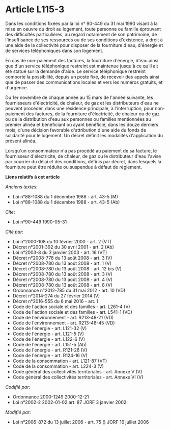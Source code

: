 # Article L115-3

Dans les conditions fixées par la loi n° 90-449 du 31 mai 1990 visant à la mise en oeuvre du droit au logement, toute
personne ou famille éprouvant des difficultés particulières, au regard notamment de son patrimoine, de l'insuffisance de ses
ressources ou de ses conditions d'existence, a droit à une aide de la collectivité pour disposer de la fourniture d'eau,
d'énergie et de services téléphoniques dans son logement.

En cas de non-paiement des factures, la fourniture d'énergie, d'eau ainsi que d'un service téléphonique restreint est
maintenue jusqu'à ce qu'il ait été statué sur la demande d'aide. Le service téléphonique restreint comporte la possibilité,
depuis un poste fixe, de recevoir des appels ainsi que de passer des communications locales et vers les numéros gratuits, et
d'urgence.

Du 1er novembre de chaque année au 15 mars de l'année suivante, les fournisseurs d'électricité, de chaleur, de gaz et les
distributeurs d'eau ne peuvent procéder, dans une résidence principale, à l'interruption, pour non-paiement des factures, de
la fourniture d'électricité, de chaleur ou de gaz ou de la distribution d'eau aux personnes ou familles mentionnées au
premier alinéa et bénéficiant ou ayant bénéficié, dans les douze derniers mois, d'une décision favorable d'attribution d'une
aide du fonds de solidarité pour le logement. Un décret définit les modalités d'application du présent alinéa.

Lorsqu'un consommateur n'a pas procédé au paiement de sa facture, le fournisseur d'électricité, de chaleur, de gaz ou le
distributeur d'eau l'avise par courrier du délai et des conditions, définis par décret, dans lesquels la fourniture peut être
réduite ou suspendue à défaut de règlement.

**Liens relatifs à cet article**

_Anciens textes_:

  - Loi n°88-1088 du 1 décembre 1988 - art. 43-5 (M)
  - Loi n°88-1088 du 1 décembre 1988 - art. 43-5 (Ab)

_Cite_:

  - Loi n°90-449 1990-05-31

_Cité par_:

  - Loi n°2000-108 du 10 février 2000 - art. 2 (VT)
  - Décret n°2001-392 du 30 avril 2001 - art. 2 (Ab)
  - Loi n°2003-8 du 3 janvier 2003 - art. 16 (VT)
  - Décret n°2008-778 du 13 août 2008 - art. 3 (V)
  - Décret n°2008-780 du 13 août 2008 - art. 1 (V)
  - Décret n°2008-780 du 13 août 2008 - art. 12 bis (V)
  - Décret n°2008-780 du 13 août 2008 - art. 3 (V)
  - Décret n°2008-780 du 13 août 2008 - art. 4 (V)
  - Décret n°2008-780 du 13 août 2008 - art. 8 (V)
  - Ordonnance n°2012-785 du 31 mai 2012 - art. 10 (VD)
  - Décret n°2014-274 du 27 février 2014 (V)
  - Décret n°2016-555 du 6 mai 2016 - art. 1
  - Code de l'action sociale et des familles - art. L261-4 (V)
  - Code de l'action sociale et des familles - art. L541-1 (VD)
  - Code de l'environnement - art. R213-48-21 (VD)
  - Code de l'environnement - art. R213-48-45 (VD)
  - Code de l'énergie - art. L121-32 (V)
  - Code de l'énergie - art. L121-5 (V)
  - Code de l'énergie - art. L122-6 (V)
  - Code de l'énergie - art. L151-5 (Ab)
  - Code de l'énergie - art. R121-26 (V)
  - Code de l'énergie - art. R124-16 (V)
  - Code de la consommation - art. L121-87 (VT)
  - Code de la consommation - art. L224-3 (V)
  - Code général des collectivités territoriales - art. Annexe V (V)
  - Code général des collectivités territoriales - art. Annexe VI (V)

_Codifié par_:

  - Ordonnance 2000-1249 2000-12-21
  - Loi n°2002-2 2002-01-02 art. 87 JORF 3 janvier 2002

_Modifié par_:

  - Loi n°2006-872 du 13 juillet 2006 - art. 75 () JORF 16 juillet 2006
